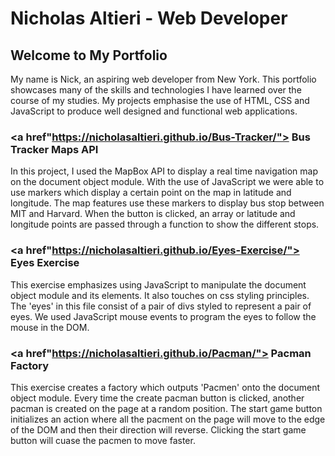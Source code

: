 # Nicholas Altieri - Web Developer

## Welcome to My Portfolio

My name is Nick, an aspiring web developer from New York. This portfolio showcases many of the skills and technologies I have learned over the course of my studies. My projects emphasise the use of HTML, CSS and JavaScript to produce well designed and functional web applications.

### <a href"https://nicholasaltieri.github.io/Bus-Tracker/"> Bus Tracker Maps API </a>

In this project, I used the MapBox API to display a real time navigation map on the document object module. With the use of JavaScript we were able to use markers which display a certain point on the map in latitude and longitude. The map features use these markers to display bus stop between MIT and Harvard. When the button is clicked, an array or latitude and longitude points are passed through a function to show the different stops.

### <a href"https://nicholasaltieri.github.io/Eyes-Exercise/"> Eyes Exercise </a>

This exercise emphasizes using JavaScript to manipulate the document object module and its elements. It also touches on css styling principles. The 'eyes' in this file consist of a pair of divs styled to represent a pair of eyes. We used JavaScript mouse events to program the eyes to follow the mouse in the DOM.

### <a href"https://nicholasaltieri.github.io/Pacman/"> Pacman Factory</a>

This exercise creates a factory which outputs 'Pacmen' onto the document object module. Every time the create pacman button is clicked, another pacman is created on the page at a random position. The start game button initializes an action where all the pacment on the page will move to the edge of the DOM and then their direction will reverse. Clicking the start game button will cuase the pacmen to move faster.
